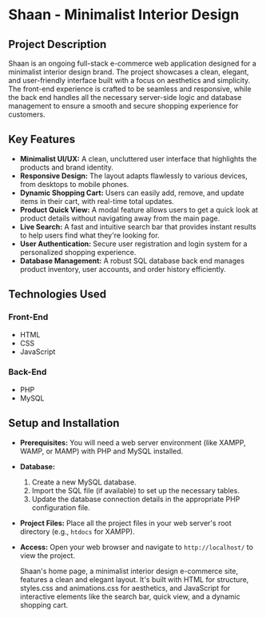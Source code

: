 # Shaan - Minimalist Interior Design

## Project Description

Shaan is an ongoing full-stack e-commerce web application designed for a minimalist interior design brand. The project showcases a clean, elegant, and user-friendly interface built with a focus on aesthetics and simplicity. The front-end experience is crafted to be seamless and responsive, while the back end handles all the necessary server-side logic and database management to ensure a smooth and secure shopping experience for customers.

## Key Features

* **Minimalist UI/UX:** A clean, uncluttered user interface that highlights the products and brand identity.
* **Responsive Design:** The layout adapts flawlessly to various devices, from desktops to mobile phones.
* **Dynamic Shopping Cart:** Users can easily add, remove, and update items in their cart, with real-time total updates.
* **Product Quick View:** A modal feature allows users to get a quick look at product details without navigating away from the main page.
* **Live Search:** A fast and intuitive search bar that provides instant results to help users find what they're looking for.
* **User Authentication:** Secure user registration and login system for a personalized shopping experience.
* **Database Management:** A robust SQL database back end manages product inventory, user accounts, and order history efficiently.

## Technologies Used

### Front-End
* HTML
* CSS
* JavaScript

### Back-End
* PHP
* MySQL

## Setup and Installation

* **Prerequisites:** You will need a web server environment (like XAMPP, WAMP, or MAMP) with PHP and MySQL installed.
* **Database:**
    1.  Create a new MySQL database.
    2.  Import the SQL file (if available) to set up the necessary tables.
    3.  Update the database connection details in the appropriate PHP configuration file.
* **Project Files:** Place all the project files in your web server's root directory (e.g., `htdocs` for XAMPP).
* **Access:** Open your web browser and navigate to `http://localhost/` to view the project.

  Shaan's home page, a minimalist interior design e-commerce site, features a clean and elegant layout. It's built with HTML for structure, styles.css and animations.css for aesthetics, and JavaScript for interactive elements like the search bar, quick view, and a dynamic shopping cart.
  
